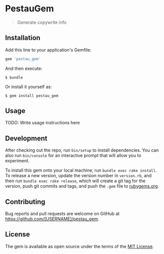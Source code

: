 # PestauGem

> Generate copywrite info

## Installation

Add this line to your application's Gemfile:

```ruby
gem 'pestau_gem'
```

And then execute:

    $ bundle

Or install it yourself as:

    $ gem install pestau_gem

## Usage

TODO: Write usage instructions here

## Development

After checking out the repo, run `bin/setup` to install dependencies. You can also run `bin/console` for an interactive prompt that will allow you to experiment.

To install this gem onto your local machine, run `bundle exec rake install`. To release a new version, update the version number in `version.rb`, and then run `bundle exec rake release`, which will create a git tag for the version, push git commits and tags, and push the `.gem` file to [rubygems.org](https://rubygems.org).

## Contributing

Bug reports and pull requests are welcome on GitHub at https://github.com/[USERNAME]/pestau_gem.

## License

The gem is available as open source under the terms of the [MIT License](https://opensource.org/licenses/MIT).
